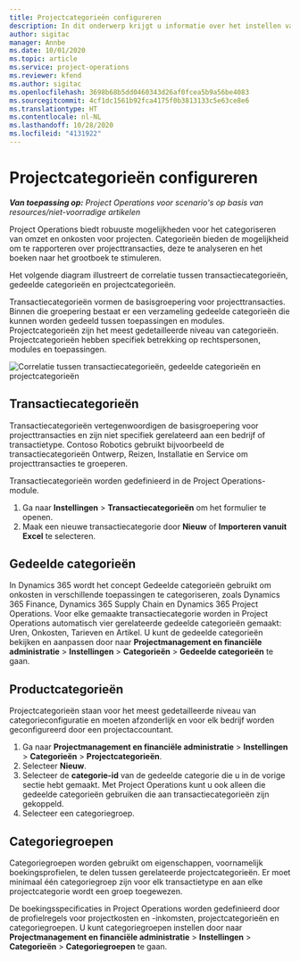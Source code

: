 ```yaml
---
title: Projectcategorieën configureren
description: In dit onderwerp krijgt u informatie over het instellen van projectcategorieën.
author: sigitac
manager: Annbe
ms.date: 10/01/2020
ms.topic: article
ms.service: project-operations
ms.reviewer: kfend
ms.author: sigitac
ms.openlocfilehash: 3698b68b5dd0460343d26af0fcea5b9a56be4083
ms.sourcegitcommit: 4cf1dc1561b92fca4175f0b3813133c5e63ce8e6
ms.translationtype: HT
ms.contentlocale: nl-NL
ms.lasthandoff: 10/28/2020
ms.locfileid: "4131922"
---
```

# <a name="configure-project-categories"></a>Projectcategorieën configureren

_**Van toepassing op:** Project Operations voor scenario's op basis van resources/niet-voorradige artikelen_

Project Operations biedt robuuste mogelijkheden voor het categoriseren van omzet en onkosten voor projecten. Categorieën bieden de mogelijkheid om te rapporteren over projecttransacties, deze te analyseren en het boeken naar het grootboek te stimuleren.

Het volgende diagram illustreert de correlatie tussen transactiecategorieën, gedeelde categorieën en projectcategorieën. 

Transactiecategorieën vormen de basisgroepering voor projecttransacties. Binnen die groepering bestaat er een verzameling gedeelde categorieën die kunnen worden gedeeld tussen toepassingen en modules. Projectcategorieën zijn het meest gedetailleerde niveau van categorieën. Projectcategorieën hebben specifiek betrekking op rechtspersonen, modules en toepassingen.

![Correlatie tussen transactiecategorieën, gedeelde categorieën en projectcategorieën](media/project-categories.png)

## <a name="transaction-categories"></a>Transactiecategorieën

Transactiecategorieën vertegenwoordigen de basisgroepering voor projecttransacties en zijn niet specifiek gerelateerd aan een bedrijf of transactietype. Contoso Robotics gebruikt bijvoorbeeld de transactiecategorieën Ontwerp, Reizen, Installatie en Service om projecttransacties te groeperen.

Transactiecategorieën worden gedefinieerd in de Project Operations-module. 
1. Ga naar **Instellingen** \> **Transactiecategorieën** om het formulier te openen. 
2. Maak een nieuwe transactiecategorie door **Nieuw** of **Importeren vanuit Excel** te selecteren.

## <a name="shared-categories"></a>Gedeelde categorieën

In Dynamics 365 wordt het concept Gedeelde categorieën gebruikt om onkosten in verschillende toepassingen te categoriseren, zoals Dynamics 365 Finance, Dynamics 365 Supply Chain en Dynamics 365 Project Operations. Voor elke gemaakte transactiecategorie worden in Project Operations automatisch vier gerelateerde gedeelde categorieën gemaakt: Uren, Onkosten, Tarieven en Artikel. U kunt de gedeelde categorieën bekijken en aanpassen door naar **Projectmanagement en financiële administratie** \> **Instellingen** \> **Categorieën** \> **Gedeelde categorieën** te gaan.

## <a name="project-categories"></a>Productcategorieën

Projectcategorieën staan voor het meest gedetailleerde niveau van categorieconfiguratie en moeten afzonderlijk en voor elk bedrijf worden geconfigureerd door een projectaccountant.

1. Ga naar **Projectmanagement en financiële administratie** \> **Instellingen** \> **Categorieën** \> **Projectcategorieën**.
2. Selecteer **Nieuw**.
3. Selecteer de **categorie-id** van de gedeelde categorie die u in de vorige sectie hebt gemaakt. Met Project Operations kunt u ook alleen die gedeelde categorieën gebruiken die aan transactiecategorieën zijn gekoppeld.
4. Selecteer een categoriegroep.

## <a name="category-groups"></a>Categoriegroepen

Categoriegroepen worden gebruikt om eigenschappen, voornamelijk boekingsprofielen, te delen tussen gerelateerde projectcategorieën. Er moet minimaal één categoriegroep zijn voor elk transactietype en aan elke projectcategorie wordt een groep toegewezen.

De boekingsspecificaties in Project Operations worden gedefinieerd door de profielregels voor projectkosten en -inkomsten, projectcategorieën en categoriegroepen. U kunt categoriegroepen instellen door naar **Projectmanagement en financiële administratie** \> **Instellingen** \> **Categorieën** \> **Categoriegroepen** te gaan.

